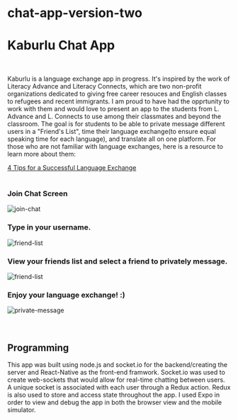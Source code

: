 # chat-app-version-two


<!DOCTYPE html>
<html lang="en">
<head>
    <meta charset="UTF-8">
    <meta name="viewport" content="width=device-width, initial-scale=1.0">

</head>
<body>
    <h1>Kaburlu Chat App</h1>
    <br>
    <p>Kaburlu is a language exchange app in progress. It's inspired by the work of Literacy Advance and Literacy Connects, which are two non-profit organizations dedicated to giving free career resouces and English classes to refugees and recent immigrants. I am proud to have had the opprtunity to work with them and would love to present an app to the students from L. Advance and L. Connects to use among their classmates and beyond the classroom. The goal is for students to be able to private message different users in a "Friend's List", time their language exchange(to ensure equal speaking time for each language), and translate all on one platform.
      For those who are not familiar with language exchanges, here is a resource to learn more about them:
</p>
  <a href="https://blog.lingoda.com/en/language-exchange/">4 Tips for a Successful Language Exchange</a>
  
  <br>
  <br>
  
  <h3>Join Chat Screen</h3>
   <img src="mobile/assets/join-chat.png" alt="join-chat">
  <br>
  <h3>Type in your username.</h3>
 <img src="mobile/assets/friend-list.png" alt="friend-list">
  <br>
  <h3>View your friends list and select a friend to privately message.</h3>
  <img src="mobile/assets/friend-list.png" alt="friend-list">
  <br>
  <h3>Enjoy your language exchange! :) </h3>
  <img src="mobile/assets/private-message.png" alt="private-message">
  
  <br>
  <br>
  <br>
  <h2>Programming</h2>
  <p>This app was built using node.js and socket.io for the backend/creating the server and React-Native as the front-end framwork. Socket.io was used to create web-sockets that would allow for real-time chatting between users. A unique socket is associated with each user through a Redux action. Redux is also used to store and access state throughout the app. I used Expo in order to view and debug the app in both the browser view and the mobile simulator. </p> 
 
    
</body>
</html>
